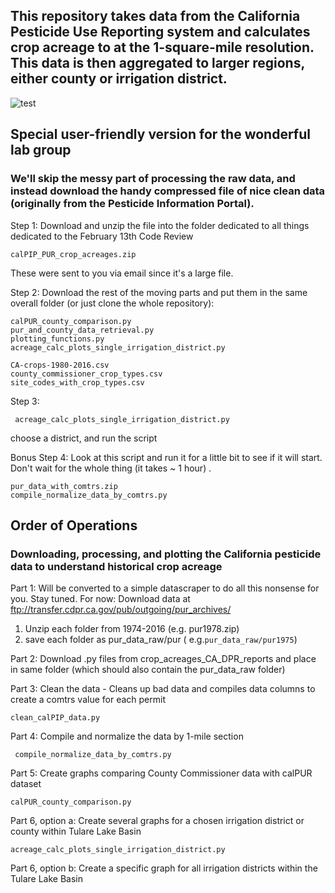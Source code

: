 ## This repository takes data from the California Pesticide Use Reporting system and calculates crop acreage to at the 1-square-mile resolution.  This data is then aggregated to larger regions, either county or irrigation district. 

![test](https://github.com/nataliemall/crop_acreages_from_DPR_reports/blob/master/readme_schematic.png?raw=true")
      
## Special user-friendly version for the wonderful lab group 

### We'll skip the messy part of processing the raw data, and instead download the handy compressed file of nice clean data (originally from the Pesticide Information Portal). 

Step 1: Download and unzip the file into the folder dedicated to all things dedicated to the February 13th Code Review 

```
calPIP_PUR_crop_acreages.zip
```

 These were sent to you via email since it's a large file. 

 Step 2: Download the rest of the moving parts and put them in the same overall folder (or just clone the whole repository): 

```
calPUR_county_comparison.py
pur_and_county_data_retrieval.py
plotting_functions.py
acreage_calc_plots_single_irrigation_district.py

CA-crops-1980-2016.csv
county_commissioner_crop_types.csv
site_codes_with_crop_types.csv

```
Step 3:
 
``` acreage_calc_plots_single_irrigation_district.py```

choose a district, and run the script 


Bonus Step 4: Look at this script and run it for a little bit to see if it will start. Don't wait for the whole thing (it takes ~ 1 hour) . 

```
pur_data_with_comtrs.zip
compile_normalize_data_by_comtrs.py

```



## Order of Operations 
### Downloading, processing, and plotting the California pesticide data to understand historical crop acreage 

Part 1: Will be converted to a simple datascraper to do all this nonsense for you. Stay tuned. 
For now: Download data at ftp://transfer.cdpr.ca.gov/pub/outgoing/pur_archives/
1. Unzip each folder from 1974-2016 (e.g. pur1978.zip)
2. save each folder as pur_data_raw/pur<year>   ( e.g.```pur_data_raw/pur1975```) 

Part 2: Download .py files from crop_acreages_CA_DPR_reports and place in same folder (which should also contain the pur_data_raw folder)

Part 3: Clean the data -  Cleans up bad data and compiles data columns to create a comtrs value for each permit

```clean_calPIP_data.py ```

Part 4: Compile and normalize the data by 1-mile section

``` compile_normalize_data_by_comtrs.py```

Part 5: Create graphs comparing County Commissioner data with calPUR dataset

```calPUR_county_comparison.py```

Part 6, option a: Create several graphs for a chosen irrigation district or county within Tulare Lake Basin

``` acreage_calc_plots_single_irrigation_district.py ```

Part 6, option b: Create a specific graph for all irrigation districts within the Tulare Lake Basin


